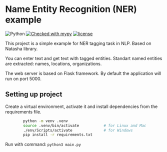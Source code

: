 # Name Entity Recognition (NER) example

![Python](https://img.shields.io/badge/python-3.11-blue.svg)
[![Checked with mypy](http://www.mypy-lang.org/static/mypy_badge.svg)](https://mypy-lang.org/)
[![license](https://img.shields.io/badge/licence-MIT-green.svg)](https://opensource.org/licenses/MIT)

This project is a simple example for NER tagging task in NLP. Based on Natasha library. 

You can enter text and get text with tagged entities. Standart named entities are extracted: names, locations, organizations.

The web server is based on Flask framework. By default the application will run on port 5000.

## Setting up project

Сreate a virtual environment, activate it and install dependencies from the requirements file.
```bash
        python -m venv .venv
        source .venv/bin/activate           # for Linux and Mac
        ./env/Scripts/activate              # for Windows
        pip install -r requirements.txt
```

Run with command: `python3 main.py`
